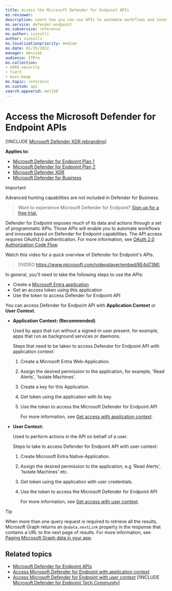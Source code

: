```yaml
---
title: Access the Microsoft Defender for Endpoint APIs
ms.reviewer:
description: Learn how you can use APIs to automate workflows and innovate based on Microsoft Defender for Endpoint capabilities
ms.service: defender-endpoint
ms.subservice: reference
ms.author: siosulli
author: siosulli
ms.localizationpriority: medium
ms.date: 01/25/2022
manager: deniseb
audience: ITPro
ms.collection: 
- m365-security
- tier3
- must-keep
ms.topic: reference
ms.custom: api
search.appverid: met150
---
```


# Access the Microsoft Defender for Endpoint APIs

[!INCLUDE [Microsoft Defender XDR rebranding](../../includes/microsoft-defender.md)]

**Applies to:**
- [Microsoft Defender for Endpoint Plan 1](https://go.microsoft.com/fwlink/p/?linkid=2154037)
- [Microsoft Defender for Endpoint Plan 2](https://go.microsoft.com/fwlink/p/?linkid=2154037)
- [Microsoft Defender XDR](https://go.microsoft.com/fwlink/?linkid=2118804)
- [Microsoft Defender for Business](/defender-business)

> [!IMPORTANT]
> Advanced hunting capabilities are not included in Defender for Business. 

> Want to experience Microsoft Defender for Endpoint? [Sign up for a free trial.](https://signup.microsoft.com/create-account/signup?products=7f379fee-c4f9-4278-b0a1-e4c8c2fcdf7e&ru=https://aka.ms/MDEp2OpenTrial?ocid=docs-wdatp-exposedapis-abovefoldlink)

Defender for Endpoint exposes much of its data and actions through a set of programmatic APIs. Those APIs will enable you to automate workflows and innovate based on Defender for Endpoint capabilities. The API access requires OAuth2.0 authentication. For more information, see [OAuth 2.0 Authorization Code Flow](/azure/active-directory/develop/active-directory-v2-protocols-oauth-code).

Watch this video for a quick overview of Defender for Endpoint's APIs.

> [!VIDEO https://www.microsoft.com/videoplayer/embed/RE4d73M]

In general, you'll need to take the following steps to use the APIs:

- Create a [Microsoft Entra application](/microsoft-365/security/defender-endpoint/exposed-apis-create-app-nativeapp)
- Get an access token using this application
- Use the token to access Defender for Endpoint API

You can access Defender for Endpoint API with **Application Context** or **User Context**.

- **Application Context: (Recommended)**

  Used by apps that run without a signed-in user present. for example, apps that run as background services or daemons.

  Steps that need to be taken to access Defender for Endpoint API with application context:

  1. Create a Microsoft Entra Web-Application.
  2. Assign the desired permission to the application, for example, 'Read Alerts', 'Isolate Machines'.
  3. Create a key for this Application.
  4. Get token using the application with its key.
  5. Use the token to access the Microsoft Defender for Endpoint API

     For more information, see [Get access with application context](exposed-apis-create-app-webapp.md).

- **User Context:**

  Used to perform actions in the API on behalf of a user.

  Steps to take to access Defender for Endpoint API with user context:

  1. Create Microsoft Entra Native-Application.
  2. Assign the desired permission to the application, e.g 'Read Alerts', 'Isolate Machines' etc.
  3. Get token using the application with user credentials.
  4. Use the token to access the Microsoft Defender for Endpoint API

     For more information, see [Get access with user context](exposed-apis-create-app-nativeapp.md).


>[!TIP]
>When more than one query request is required to retrieve all the results, Microsoft Graph returns an `@odata.nextLink` property in the response that contains a URL to the next page of results. For more information, see [Paging Microsoft Graph data in your app](/graph/paging).


## Related topics

- [Microsoft Defender for Endpoint APIs](exposed-apis-list.md)
- [Access Microsoft Defender for Endpoint with application context](exposed-apis-create-app-webapp.md)
- [Access Microsoft Defender for Endpoint with user context](exposed-apis-create-app-nativeapp.md)
[!INCLUDE [Microsoft Defender for Endpoint Tech Community](../../includes/defender-mde-techcommunity.md)]
